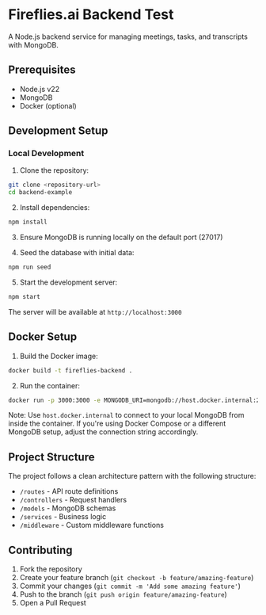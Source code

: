# Fireflies.ai Backend Test

A Node.js backend service for managing meetings, tasks, and transcripts with MongoDB.

## Prerequisites

- Node.js v22
- MongoDB
- Docker (optional)

## Development Setup

### Local Development

1. Clone the repository:

```bash
git clone <repository-url>
cd backend-example
```

2. Install dependencies:

```bash
npm install
```

3. Ensure MongoDB is running locally on the default port (27017)

4. Seed the database with initial data:

```bash
npm run seed
```

5. Start the development server:

```bash
npm start
```

The server will be available at `http://localhost:3000`

## Docker Setup

1. Build the Docker image:

```bash
docker build -t fireflies-backend .
```

2. Run the container:

```bash
docker run -p 3000:3000 -e MONGODB_URI=mongodb://host.docker.internal:27017/fireflies fireflies-backend
```

Note: Use `host.docker.internal` to connect to your local MongoDB from inside the container. If you're using Docker Compose or a different MongoDB setup, adjust the connection string accordingly.

## Project Structure

The project follows a clean architecture pattern with the following structure:

- `/routes` - API route definitions
- `/controllers` - Request handlers
- `/models` - MongoDB schemas
- `/services` - Business logic
- `/middleware` - Custom middleware functions

## Contributing

1. Fork the repository
2. Create your feature branch (`git checkout -b feature/amazing-feature`)
3. Commit your changes (`git commit -m 'Add some amazing feature'`)
4. Push to the branch (`git push origin feature/amazing-feature`)
5. Open a Pull Request
